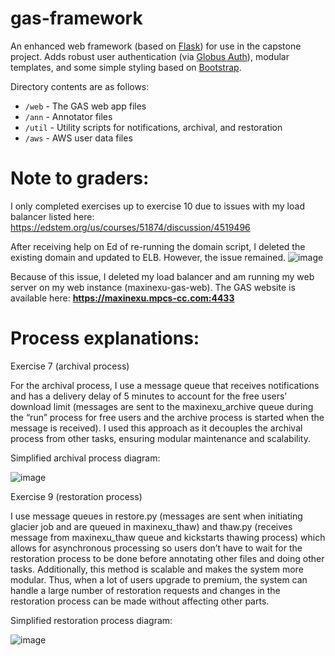 # gas-framework
An enhanced web framework (based on [Flask](http://flask.pocoo.org/)) for use in the capstone project. Adds robust user authentication (via [Globus Auth](https://docs.globus.org/api/auth)), modular templates, and some simple styling based on [Bootstrap](http://getbootstrap.com/).

Directory contents are as follows:
* `/web` - The GAS web app files
* `/ann` - Annotator files
* `/util` - Utility scripts for notifications, archival, and restoration
* `/aws` - AWS user data files

# Note to graders:

I only completed exercises up to exercise 10 due to issues with my load balancer listed here: https://edstem.org/us/courses/51874/discussion/4519496

After receiving help on Ed of re-running the domain script, I deleted the existing domain and updated to ELB. However, the issue remained.
![image](https://github.com/MPCS-51083-Cloud-Computing/final-project-mxu2000/assets/111541644/dae92e37-a70b-4e27-b83e-6b9813e335ae)

Because of this issue, I deleted my load balancer and am running my web server on my web instance (maxinexu-gas-web). The GAS website is available here: **https://maxinexu.mpcs-cc.com:4433**

# Process explanations:
Exercise 7 (archival process)

For the archival process, I use a message queue that receives notifications and has a delivery delay of 5 minutes to account for the free users’ download limit  (messages are sent to the maxinexu_archive queue during the “run” process for free users and the archive process is started when the message is received). I used this approach as it decouples the archival process from other tasks, ensuring modular maintenance and scalability.

Simplified archival process diagram:

![image](https://github.com/MPCS-51083-Cloud-Computing/final-project-mxu2000/assets/111541644/d21609a9-2c15-4f70-8749-ba1432e0ed93)


Exercise 9 (restoration process)

I use message queues in restore.py (messages are sent when initiating glacier job and are queued in maxinexu_thaw) and thaw.py (receives message from maxinexu_thaw queue and kickstarts thawing process) which allows for asynchronous processing so users don’t have to wait for the restoration process to be done before annotating other files and doing other tasks. Additionally, this method is scalable and makes the system more modular. Thus, when a lot of users upgrade to premium, the system can handle a large number of restoration requests and changes in the restoration process can be made without affecting other parts.

Simplified restoration process diagram:

![image](https://github.com/MPCS-51083-Cloud-Computing/final-project-mxu2000/assets/111541644/a9ded67f-ba4d-4cc1-ae8c-b7044998674a)

